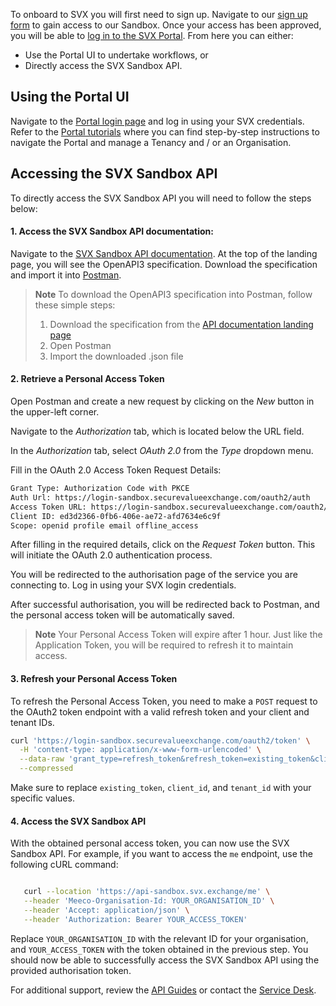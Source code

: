 To onboard to SVX you will first need to sign up. Navigate to our [sign up form](https://www.meeco.me/signup) to gain access to our Sandbox. Once your access has been approved, you will be able to [log in to the SVX Portal](https://portal-sandbox.securevalueexchange.com/login). From here you can either:
* Use the Portal UI to undertake workflows, or
* Directly access the SVX Sandbox API.

## Using the Portal UI

Navigate to the [Portal login page](https://portal-sandbox.securevalueexchange.com/login) and log in using your SVX credentials. Refer to the [Portal tutorials](guides/portal-tutorials/README.md) where you can find step-by-step instructions to navigate the Portal and manage a Tenancy and / or an Organisation.

## Accessing the SVX Sandbox API

To directly access the SVX Sandbox API you will need to follow the steps below:

#### 1. Access the SVX Sandbox API documentation:

Navigate to the [SVX Sandbox API documentation](https://api-reference-sandbox.svx.exchange/). At the top of the landing page, you will see the OpenAPI3 specification. Download the specification and import it into [Postman](https://learning.postman.com/docs/integrations/available-integrations/working-with-openAPI/).

> **Note**
> To download the OpenAPI3 specification into Postman, follow these simple steps:
> 1. Download the specification from the [API documentation landing page](https://api-reference-sandbox.svx.exchange/)
> 2. Open Postman
> 3. Import the downloaded .json file

#### 2. Retrieve a Personal Access Token

Open Postman and create a new request by clicking on the _New_ button in the upper-left corner.

Navigate to the _Authorization_ tab, which is located below the URL field.

In the _Authorization_ tab, select _OAuth 2.0_ from the _Type_ dropdown menu.

Fill in the OAuth 2.0 Access Token Request Details:

```bash
Grant Type: Authorization Code with PKCE
Auth Url: https://login-sandbox.securevalueexchange.com/oauth2/auth
Access Token URL: https://login-sandbox.securevalueexchange.com/oauth2/token
Client ID: ed3d2366-0fb6-406e-ae72-afd7634e6c9f
Scope: openid profile email offline_access
```

After filling in the required details, click on the _Request Token_ button. This will initiate the OAuth 2.0 authentication process.

You will be redirected to the authorisation page of the service you are connecting to. Log in using your SVX login credentials.

After successful authorisation, you will be redirected back to Postman, and the personal access token will be automatically saved.

> **Note**
> Your Personal Access Token will expire after 1 hour. Just like the Application Token, you will be required to refresh it to maintain access.

#### 3. Refresh your Personal Access Token

To refresh the Personal Access Token, you need to make a `POST` request to the OAuth2 token endpoint with a valid refresh token and your client and tenant IDs.
```bash
curl 'https://login-sandbox.securevalueexchange.com/oauth2/token' \
  -H 'content-type: application/x-www-form-urlencoded' \
  --data-raw 'grant_type=refresh_token&refresh_token=existing_token&client_id=ed3d2366-0fb6-406e-ae72-afd7634e6c9f&tenant_id=32a08dc4-ad7f-491a-a06c-3284592a3737' \
  --compressed
```
Make sure to replace `existing_token`, `client_id`, and `tenant_id` with your specific values.

#### 4. Access the SVX Sandbox API

With the obtained personal access token, you can now use the SVX Sandbox API. For example, if you want to access the ``me`` endpoint, use the following cURL command:

```bash

   curl --location 'https://api-sandbox.svx.exchange/me' \
   --header 'Meeco-Organisation-Id: YOUR_ORGANISATION_ID' \
   --header 'Accept: application/json' \
   --header 'Authorization: Bearer YOUR_ACCESS_TOKEN'

```

Replace `YOUR_ORGANISATION_ID` with the relevant ID for your organisation, and `YOUR_ACCESS_TOKEN` with the token obtained in the previous step. You should now be able to successfully access the SVX Sandbox API using the provided authorisation token. 

For additional support, review the [API Guides](guides/api-guides/README.md) or contact the [Service Desk](https://meecosystem.atlassian.net/servicedesk/customer/portal/4).
